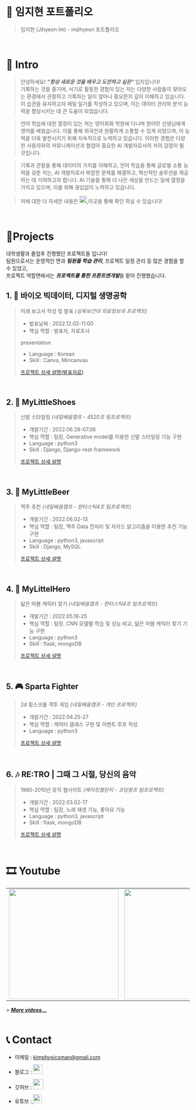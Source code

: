 # 📜 임지현 포트폴리오

> 임지현 (Jihyeon Im) - imjihyeon 포트폴리오

<br />

# 👋 Intro

> 안녕하세요! ***"항상 새로운 것을 배우고 도전하고 싶은"*** 임지입니다!  
>기록하는 것을 즐기며, 서기로 활동한 경험이 있는 저는 다양한 사람들이 찾아오는 환경에서 관찰하고 기록하는 일이 얼마나 중요한지 깊이 이해하고 있습니다. 이 습관을 유지하고자 매일 일기를 작성하고 있으며, 이는 데이터 관리와 분석 능력을 향상시키는 데 큰 도움이 되었습니다.

>언어 학습에 대한 열정이 있는 저는 영어회화 학원에 다니며 원어민 선생님에게 영어를 배웠습니다. 이를 통해 외국인과 원활하게 소통할 수 있게 되었으며, 이 능력을 더욱 발전시키기 위해 지속적으로 노력하고 있습니다. 이러한 경험은 다양한 사용자와의 커뮤니케이션과 협업이 중요한 AI 개발자로서의 저의 강점이 될 것입니다.

>기록과 관찰을 통해 데이터의 가치를 이해하고, 언어 학습을 통해 글로벌 소통 능력을 갖춘 저는, AI 개발자로서 복잡한 문제를 해결하고, 혁신적인 솔루션을 제공하는 데 기여하고자 합니다. AI 기술을 통해 더 나은 세상을 만드는 일에 열정을 가지고 있으며, 이를 위해 끊임없이 노력하고 있습니다.
 
> 저에 대한 더 자세한 내용은 <a href="https://www.notion.so/487791d06d464347ac3d778b4b02fd85"> <img src="https://img.shields.io/badge/-Profile-8AC926?style=for-the-badge" height="20px" style="margin-bottom: -5px" /> </a>이곳을 통해 확인 하실 수 있습니다!

<br />

# 📝Projects
대학생활과 졸업후 진행했던 프로젝트들 입니다!  
팀원으로서는 운영적인 면과 ***팀원들 학습 관리***, 프로젝트 일정 관리 등 많은 경험을 할 수 있었고,  
프로젝트 역할면에서는 ***프로젝트를 통한 프론트엔개발***을 맡아 진행했습니다.

## 1. 🛫 바이오 빅데이터, 디지털 생명공학

> 미래 보고서 작성 및 발표 _(삼육보건대 의료정보과 프로젝트)_
>
> - 발표날짜 : 2022.12.02-11:00
> - 핵심 역할 : 발표자, 자료조사
>
> presentation
> - Language : Korean  
> - Skill : Canva, Miricanvas
> 
> [프로젝트 상세 설명(발표자료)](https://file.notion.so/f/f/ed16230d-e4a6-46a7-aa3d-b148d5d8eb78/f26051ee-fa75-44bb-b76f-a148a1e3bb61/%EB%B0%94%EC%9D%B4%EC%98%A4_%EB%B9%85%EB%8D%B0%EC%9D%B4%ED%84%B0_%EB%94%94%EC%A7%80%ED%84%B8_%EC%83%9D%EB%AA%85%EA%B3%B5%ED%95%99_202110585_%EC%9E%84%EC%A7%80%ED%98%84.pdf?id=ba313a04-83b1-41a6-8e3c-e244b2070883&table=block&spaceId=ed16230d-e4a6-46a7-aa3d-b148d5d8eb78&expirationTimestamp=1719187200000&signature=ct74ybjvg3sf2KP8EKcTJMDXXv_6kxM8sxM1PFHf6p0&downloadName=%EB%B0%94%EC%9D%B4%EC%98%A4+%EB%B9%85%EB%8D%B0%EC%9D%B4%ED%84%B0+%EB%94%94%EC%A7%80%ED%84%B8+%EC%83%9D%EB%AA%85%EA%B3%B5%ED%95%99+202110585+%EC%9E%84%EC%A7%80%ED%98%84.pdf)  
>

<br />

## 2. 👞 MyLittleShoes

> 신발 스타일링 _(내일배움캠프 - 4520조 팀프로젝트)_
>
> - 개발기간 : 2022.06.28-07.06
> - 핵심 역할 : 팀장, Generative model를 이용한 신발 스타일링 기능 구현
> - Language : python3
> - Skill : Django, Django-rest-framework
>
> [프로젝트 상세 설명](https://github.com/kimphysicsman/mylittleshoes_backend)

<br />

## 3. 🍻 MyLittleBeer

> 맥주 추천 _(내일배움캠프 - 판타스틱4조 팀프로젝트)_
>
> - 개발기간 : 2022.06.02-13
> - 핵심 역할 : 팀장, 맥주 Data 전처리 및 자카드 알고리즘을 이용한 추천 기능 구현 
> - Language : python3, javascript
> - Skill : Django, MySQL
>
> [프로젝트 상세 설명](https://github.com/kimphysicsman/mylittlebeer/)

<br />

## 4. 👊 MyLittelHero

> 닮은 마블 캐릭터 찾기 _(내일배움캠프 - 판타스틱4조 팀프로젝트)_
>
> - 개발기간 : 2022.05.18-25
> - 핵심 역할 : 팀장, CNN 모델별 학습 및 성능 비교, 닮은 마블 캐릭터 찾기 기능 구현
> - Language : python3   
> - Skill : flask, mongoDB
>
> [프로젝트 상세 설명](https://github.com/kimphysicsman/mylittlehero_backend)

<br />

## 5. 🎮 Sparta Fighter

> 2d 횡스크롤 격투 게임 _(내일배움캠프 - 개인 프로젝트)_
>
> - 개발기간 : 2022.04.25-27
> - 핵심 역할 : 캐릭터 클래스 구현 및 이벤트 루프 작성
> - Language : python3
>
> [프로젝트 상세 설명](https://github.com/kimphysicsman/sparta_fighter)

<br />

## 6. 🎶 RE:TRO | 그때 그 시절, 당신의 음악

> 1980-2010년 뮤직 웹사이트 _(메이킹챌린지 - 코딩왕조 팀프로젝트)_
>
> - 개발기간 : 2022.03.02-17
> - 핵심 역할 : 팀장, 노래 재생 기능, 좋아요 기능
> - Language : python3, javascript
> - Skill : flask, mongoDB
>
> [프로젝트 상세 설명](https://github.com/kimphysicsman/retro_main)

<br />

# 🎞 Youtube
<table>
  <tbody>
    <tr>
      <td>
        <a href="https://youtu.be/BYKYpyyJfKU" title="판타스틱4조 - 머신러닝기초 4주차 스터디영상">
          <img align="center" src="https://user-images.githubusercontent.com/68724828/186108751-0ad77c13-2115-4621-af8d-f4a11e5b3652.png" width="300" alt-text="판타스틱4조 - 머신러닝기초 4주차 스터디영상">
        </a>
      </td>
      <td>
        <a href="https://youtu.be/HR1b2hrxvbY" title="사오이십조 - DRF 5일차 스터디영상">
          <img align="center" src="https://user-images.githubusercontent.com/68724828/186109362-b40c300c-0906-4062-9bc3-8229e692af8e.png" width="300" alt-text="사오이십조 - DRF 5일차 스터디영상">
        </a>
      </td>
      <td>
        <a href="https://youtu.be/nXTzsSGfIbg" title="사오이십조 - 220624아침퀴즈 스터디영상">
        <img align="center" src="https://user-images.githubusercontent.com/68724828/186110013-b5c77cf3-0bbc-481a-897b-d3a30bc74be6.png" width="300" alt-text="사오이십조 - 220624아침퀴즈 스터디영상">
          </a>
      </td>
    </tr>
  </tbody>
</table>
> <b><em><a href="https://www.youtube.com/channel/UCdnXRtn_xnRWzZxUGY0yyWg/videos">More videos...</a></em></b>


<br />
<br />

# 📞 Contact

- 이메일 : kimphysicsman@gmail.com
- 블로그 : <a href="https://velog.io/@kimphysicsman">
  <img src="https://user-images.githubusercontent.com/68724828/185885678-8f619bfa-1160-4bb4-a026-f758a4014f82.png" height="26px" style="margin-top: 10px" />
  </a>
- 깃허브 : <a href="https://github.com/kimphysicsman">
  <img src="https://user-images.githubusercontent.com/68724828/185908612-22f4d219-78a7-4de7-bb02-deecaa63bffa.png" height="28px" style="margin-top: 10px" />
  </a>
- 유튜브 :<a href="https://www.youtube.com/channel/UCdnXRtn_xnRWzZxUGY0yyWg">
  <img src="https://user-images.githubusercontent.com/1569988/159397141-21463bc2-2acf-416b-aa15-235664556f34.png" height="24px" style="margin-top: 10px" />
  </a>

